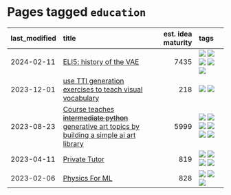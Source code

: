 # Pages tagged `education`

|last_modified|title|est. idea maturity|tags
|:---|:---|---:|:---|
|2024-02-11|[ELI5: history of the VAE](../ufldl_history.md)|7435|[![](https://img.shields.io/badge/tag-education-c4fb38)](../tags/education.md) [![](https://img.shields.io/badge/tag-feature_learning-1eefac)](../tags/feature_learning.md) [![](https://img.shields.io/badge/tag-history-3f9741)](../tags/history.md) [![](https://img.shields.io/badge/tag-publication-35b163)](../tags/publication.md) [![](https://img.shields.io/badge/tag-vae-c6963e)](../tags/vae.md)|
|2023-12-01|[use TTI generation exercises to teach visual vocabulary](../tti-for-visual-vocab.md)|218|[![](https://img.shields.io/badge/tag-course-fe76cf)](../tags/course.md) [![](https://img.shields.io/badge/tag-education-c4fb38)](../tags/education.md)|
|2023-08-23|[Course teaches ~~intermediate python~~ generative art topics by building a simple ai art library](../Course_teaches_basic_python_by_building_a_simple_ai_art_library.md)|5999|[![](https://img.shields.io/badge/tag-curriculum-4072a1)](../tags/curriculum.md) [![](https://img.shields.io/badge/tag-education-c4fb38)](../tags/education.md) [![](https://img.shields.io/badge/tag-from_issue-12eec5)](../tags/from_issue.md) [![](https://img.shields.io/badge/tag-public_good-96f12e)](../tags/public_good.md) [![](https://img.shields.io/badge/tag-publication-35b163)](../tags/publication.md) [![](https://img.shields.io/badge/tag-wip-82d6e)](../tags/wip.md)|
|2023-04-11|[Private Tutor](../private_tutor.md)|819|[![](https://img.shields.io/badge/tag-ai-3b18a)](../tags/ai.md) [![](https://img.shields.io/badge/tag-discussion-957448)](../tags/discussion.md) [![](https://img.shields.io/badge/tag-education-c4fb38)](../tags/education.md) [![](https://img.shields.io/badge/tag-startup-936135)](../tags/startup.md)|
|2023-02-06|[Physics For ML](../physics_for_ml.md)|828|[![](https://img.shields.io/badge/tag-curriculum-4072a1)](../tags/curriculum.md) [![](https://img.shields.io/badge/tag-education-c4fb38)](../tags/education.md) [![](https://img.shields.io/badge/tag-publication-35b163)](../tags/publication.md)|